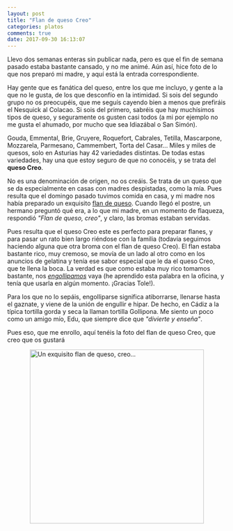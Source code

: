 ```yaml
---
layout: post
title: "Flan de queso Creo"
categories: platos
comments: true
date: 2017-09-30 16:13:07
---
```


Llevo dos semanas enteras sin publicar nada, pero es que el fin de semana pasado estaba bastante cansado, y no me animé. Aún así, hice foto de lo que nos preparó mi madre, y aquí está la entrada correspondiente.

Hay gente que es fanática del queso, entre los que me incluyo, y gente a la que no le gusta, de los que desconfío en la intimidad. Si sois del segundo grupo no os preocupéis, que me seguís cayendo bien a menos que prefiráis el Nesquick al Colacao. Si sois del primero, sabréis que hay muchísimos tipos de queso, y seguramente os gusten casi todos (a mi por ejemplo no me gusta el ahumado, por mucho que sea Idiazábal o San Simón).

Gouda, Emmental, Brie, Gruyere, Roquefort, Cabrales, Tetilla, Mascarpone, Mozzarela, Parmesano, Cammembert, Torta del Casar... Miles y miles de quesos, solo en Asturias hay 42 variedades distintas. De todas estas variedades, hay una que estoy seguro de que no conocéis, y se trata del __queso Creo__.

No es una denominación de origen, no os creáis. Se trata de un queso que se da especialmente en casas con madres despistadas, como la mía. Pues resulta que el domingo pasado tuvimos comida en casa, y mi madre nos había preparado un exquisito [flan de queso](https://recetasdemaca.wordpress.com/2017/09/30/flan-de-queso-sin-horno/). Cuando llegó el postre, un hermano preguntó qué era, a lo que mi madre, en un momento de flaqueza, respondió _"Flan de queso, creo"_, y claro, las bromas estaban servidas.

Pues resulta que el queso Creo este es perfecto para preparar flanes, y para pasar un rato bien largo riéndose con la familia (todavía seguimos haciendo alguna que otra broma con el flan de queso Creo). El flan estaba bastante rico, muy cremoso, se movía de un lado al otro como en los anuncios de gelatina y tenía ese sabor especial que le da el queso Creo, que te llena la boca. La verdad es que como estaba muy rico tomamos bastante, nos [_engollipamos_](http://dle.rae.es/srv/fetch?id=FNrqyTQ) vaya (he aprendido esta palabra en la oficina, y tenía que usarla en algún momento. ¡Gracias Tole!).

Para los que no lo sepáis, engolliparse significa atiborrarse, llenarse hasta el gaznate, y viene de la unión de engullir e hipar. De hecho, en Cádiz a la típica tortilla gorda y seca la llaman tortilla Gollipona. Me siento un poco como un amigo mío, Edu, que siempre dice que _"divierte y enseña"_.

Pues eso, que me enrollo, aquí tenéis la foto del flan de queso Creo, que creo que os gustará

<img src="{{ site.url }}/assets/img/flan_de_queso_creo.png" alt="Un exquisito flan de queso, creo..." title="Un exquisito flan de queso, creo..." style="width: 400px;margin-left: auto; margin-right: auto; display: block;"/>